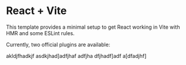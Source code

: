 # React + Vite

This template provides a minimal setup to get React working in Vite with HMR and some ESLint rules.

Currently, two official plugins are available:

akldjfhadkjf
asdkjhad\]adfjhaf
adfjha
dfjhadf]adf
a[dfadjhf]